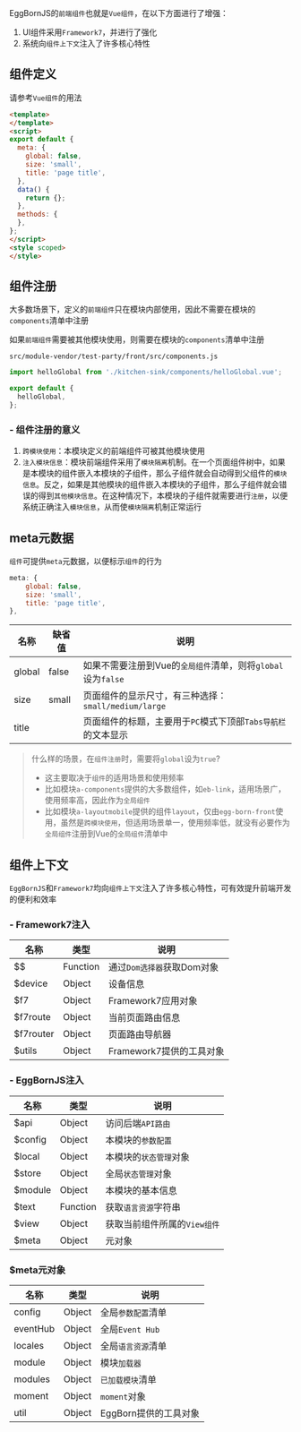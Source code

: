 EggBornJS的`前端组件`也就是`Vue组件`，在以下方面进行了增强：

1. UI组件采用`Framework7`，并进行了强化
2. 系统向`组件上下文`注入了许多核心特性

## 组件定义

请参考`Vue组件`的用法

``` html
<template>
</template>
<script>
export default {
  meta: {
    global: false,
    size: 'small',
    title: 'page title',
  },
  data() {
    return {};
  },
  methods: {
  },
};
</script>
<style scoped>
</style>
```

## 组件注册

大多数场景下，定义的`前端组件`只在模块内部使用，因此不需要在模块的`components`清单中注册

如果`前端组件`需要被其他模块使用，则需要在模块的`components`清单中注册

`src/module-vendor/test-party/front/src/components.js`

``` javascript
import helloGlobal from './kitchen-sink/components/helloGlobal.vue';

export default {
  helloGlobal,
};
```

### - 组件注册的意义

1. `跨模块使用`：本模块定义的前端组件可被其他模块使用
2. `注入模块信息`：模块前端组件采用了`模块隔离`机制。在一个页面组件树中，如果是本模块的组件嵌入本模块的子组件，那么子组件就会自动得到父组件的`模块信息`。反之，如果是其他模块的组件嵌入本模块的子组件，那么子组件就会错误的得到`其他模块信息`。在这种情况下，本模块的子组件就需要进行`注册`，以便系统正确注入`模块信息`，从而使`模块隔离`机制正常运行

## meta元数据

`组件`可提供`meta`元数据，以便标示`组件`的行为

``` javascript
meta: {
    global: false,
    size: 'small',
    title: 'page title',
},
```

|名称|缺省值|说明|
|--|--|--|
|global|false|如果不需要注册到Vue的`全局组件`清单，则将`global`设为`false`|
|size|small|页面组件的显示尺寸，有三种选择：`small/medium/large`|
|title||页面组件的标题，主要用于`PC`模式下顶部`Tabs导航栏`的文本显示|

> 什么样的场景，在`组件注册`时，需要将`global`设为`true`?
> - 这主要取决于`组件`的适用场景和使用频率
> - 比如模块`a-components`提供的大多数组件，如`eb-link`，适用场景广，使用频率高，因此作为`全局组件`
> - 比如模块`a-layoutmobile`提供的组件`layout`，仅由`egg-born-front`使用，虽然是`跨模块使用`，但适用场景单一，使用频率低，就没有必要作为`全局组件`注册到Vue的`全局组件`清单中

## 组件上下文

`EggBornJS`和`Framework7`均向`组件上下文`注入了许多核心特性，可有效提升前端开发的便利和效率

### - Framework7注入

|名称|类型|说明|
|--|--|--|
|$$|Function|通过`Dom选择器`获取Dom对象|
|$device|Object|设备信息|
|$f7|Object|Framework7应用对象|
|$f7route|Object|当前页面路由信息|
|$f7router|Object|页面路由导航器|
|$utils|Object|Framework7提供的工具对象|

### - EggBornJS注入

|名称|类型|说明|
|--|--|--|
|$api|Object|访问后端`API路由`|
|$config|Object|本模块的`参数配置`|
|$local|Object|本模块的`状态管理`对象|
|$store|Object|全局`状态管理`对象|
|$module|Object|本模块的基本信息|
|$text|Function|获取`语言资源`字符串|
|$view|Object|获取当前组件所属的`View组件`|
|$meta|Object|元对象|

### $meta元对象

|名称|类型|说明|
|--|--|--|
|config|Object|全局`参数配置`清单|
|eventHub|Object|全局`Event Hub`|
|locales|Object|全局`语言资源`清单|
|module|Object|模块`加载器`|
|modules|Object|`已加载模块`清单|
|moment|Object|`moment`对象|
|util|Object|EggBorn提供的工具对象|
